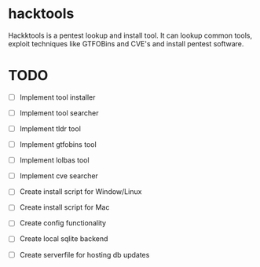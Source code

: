 # hacktools
Hackktools is a pentest lookup and install tool. It can lookup common tools, exploit techniques like GTFOBins and CVE's and install pentest software.


# TODO

- [ ] Implement tool installer
- [ ] Implement tool searcher
- [ ] Implement tldr tool
- [ ] Implement gtfobins tool
- [ ] Implement lolbas tool
- [ ] Implement cve searcher
- [ ] Create install script for Window/Linux
- [ ] Create install script for Mac
- [ ] Create config functionality
- [ ] Create local sqlite backend
- [ ] Create serverfile for hosting db updates

